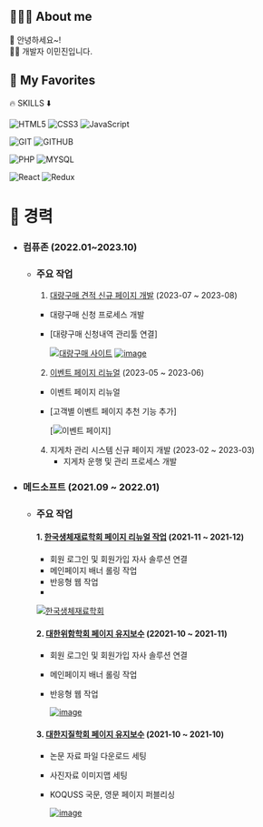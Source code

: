 ## 🙋🏻‍♂️ About me
🐣 안녕하세요~! <br>
✍🏻 개발자 이민진입니다.  <br>

## 🚀 My Favorites
🔥 SKILLS ⬇️

![HTML5](https://img.shields.io/badge/HTML5-E34F26?style=for-the-badge&logo=html5&logoColor=white)
![CSS3](https://img.shields.io/badge/CSS3-1572B6?style=for-the-badge&logo=css3)
![JavaScript](https://img.shields.io/badge/JavaScript-F7DF1E?style=for-the-badge&logo=javascript&logoColor=white)

![GIT](https://img.shields.io/badge/git-F05032?style=for-the-badge&logo=git&logoColor=white)
![GITHUB](https://img.shields.io/badge/github-181717?style=for-the-badge&logo=github&logoColor=white)

![PHP](https://img.shields.io/badge/PHP-777BB4?style=for-the-badge&logo=PHP&logoColor=white)
![MYSQL](https://img.shields.io/badge/mysql-4479A1?style=for-the-badge&logo=mysql&logoColor=white)

![React](https://img.shields.io/badge/React-61DAFB?style=for-the-badge&logo=react&logoColor=white)
![Redux](https://img.shields.io/badge/Redux-764ABC?style=for-the-badge&logo=redux&logoColor=white)







# 📌 경력
  - ### 컴퓨존 (2022.01~2023.10)
    - ### 주요 작업
        1. [대량구매 견적 신규 페이지 개발](https://www.compuzone.co.kr/cscenter/bulk_purchase.htm) (2023-07 ~ 2023-08)
        - 대량구매 신청 프로세스 개발
        - [대량구매 신청내역 관리툴 연결]
            
            [![대량구매 사이트](https://github.com/oidolee/oidolee/assets/85022962/5b2ae972-6618-44e8-9dda-e4b387fed164)](https://www.compuzone.co.kr/cscenter/bulk_purchase.htm)
            [![image](https://github.com/oidolee/oidolee/assets/85022962/f9761d40-09a5-4fa2-ac33-c792b04af325)](https://www.compuzone.co.kr/cscenter/bulk_purchase.htm)


        2. [이벤트 페이지 리뉴얼](https://www.compuzone.co.kr/event_zone/eventzone_main.htm?set=&scg=&sst=3&swd=&htc=732&hmp=0&btc=&bmp=0&svl=&sht=&glt=) (2023-05 ~ 2023-06)
        - 이벤트 페이지 리뉴얼
        - [고객별 이벤트 페이지 추천 기능 추가]
          
           [![이벤트 페이지](https://github.com/oidolee/oidolee/assets/85022962/12713acc-e093-45d5-9511-afd6ca979018)]
           

        4. 지게차 관리 시스템 신규 페이지 개발 (2023-02 ~ 2023-03)
            - 지게차 운행 및 관리 프로세스 개발


   - ### 메드소프트 (2021.09 ~ 2022.01)  
        - ### 주요 작업
            #### 1. [한국생체재료학회 페이지 리뉴얼 작업](https://www.ksbm.or.kr/html/) (2021-11 ~ 2021-12)
            - 회원 로그인 및 회원가입 자사 솔루션 연결
            - 메인페이지 배너 롤링 작업
            - 반응형 웹 작업
            - 
             [![한국생체재료학회](https://github.com/oidolee/oidolee/assets/85022962/05d36e89-23ec-48a4-a34d-e5d886789cef)](https://www.ksbm.or.kr/html/)


            #### 2. [대한위함학회 페이지 유지보수](https://www.gskorea.or.kr/html/) (22021-10 ~ 2021-11)
            - 회원 로그인 및 회원가입 자사 솔루션 연결
            - 메인페이지 배너 롤링 작업
            - 반응형 웹 작업
         
              [![image](https://github.com/oidolee/oidolee/assets/85022962/1a12ae27-2978-4f22-b95d-9550a24ff94d)](https://www.gskorea.or.kr/html/)


            #### 3. [대한지질학회 페이지 유지보수](https://www.gskorea.or.kr/html/) (2021-10 ~ 2021-10)
            - 논문 자료 파일 다운로드 세팅
            - 사진자료 이미지맵 세팅
            - KOQUSS 국문, 영문 페이지 퍼블리싱

              [![image](https://github.com/oidolee/oidolee/assets/85022962/726627e2-c899-4802-8955-2760d499cb4b)](https://www.gskorea.or.kr/html/)

        
            
